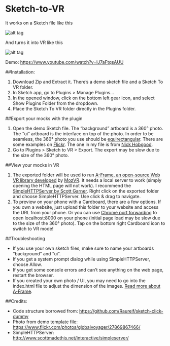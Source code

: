 # Sketch-to-VR

It works on a Sketch file like this

![alt tag](https://raw.githubusercontent.com/auxdesigner/Sketch-to-VR/master/_mock.png)

And turns it into VR like this

![alt tag](https://github.com/auxdesigner/Sketch-to-VR/raw/master/_vr.gif)

Demo: https://www.youtube.com/watch?v=lJ7aFtqsAUU


##Installation: 
1. Download Zip and Extract it. There’s a demo sketch file and a Sketch To VR folder.
2. In Sketch app, go to Plugins > Manage Plugins…
3. In the opened window, click on the bottom left gear icon, and select Show Plugins Folder from the dropdown.
4. Place the Sketch To VR folder directly in the Plugins folder.

##Export your mocks with the plugin 
1. Open the demo Sketch file. The “background” artboard is a 360° photo. The “ui” artboard is the interface on top of the photo. In order to be seamless, the 360° photo you use should be [equirectangular](https://en.wikipedia.org/wiki/Equirectangular_projection). There are some examples on [Flickr](https://www.flickr.com/groups/equirectangular/). The one in my file is from [Nick Hobgood](https://www.flickr.com/photos/globalvoyager/27869867466/).
2. Go to Plugins > Sketch to VR > Export. The export may be slow due to the size of the 360° photo.

##View your mocks in VR 
1. The exported folder will be used to run [A-Frame, an open-source Web VR library developed](https://aframe.io/) by [MozVR](https://mozvr.com/). It needs a local server to work (simply opening the HTML page will not work). I recommend the [SimpleHTTPServer by Scott Garner](http://www.scottmadethis.net/interactive/simpleserver/). Right click on the exported folder and choose SimpleHTTPServer. Use click & drag to navigate.
2. To preview on your phone with a Cardboard, there are a few options. If you own a website, just upload this folder to your website and access the URL from your phone. Or you can use [Chrome port forwarding](https://developers.google.com/web/tools/chrome-devtools/debug/remote-debugging/local-server?hl=en) to open localhost:8000 on your phone (initial page load may be slow due to the size of the 360° photo). Tap on the bottom right Cardboard icon to switch to VR mode!

##Troubleshooting
- If you use your own sketch files, make sure to name your artboards “background” and “ui”.
- If you get a system prompt dialog while using SimpleHTTPServer, choose Allow. 
- If you get some console errors and can’t see anything on the web page, restart the browser.
- If you created your own photo / UI, you may need to go into the index.html file to adjust the dimension of the images. [Read more about A-Frame](https://aframe.io/docs/0.2.0/guide/).

##Credits:
- Code structure borrowed from: https://github.com/Raureif/sketch-click-dummy
- Photo from demo template file: https://www.flickr.com/photos/globalvoyager/27869867466/
- SimpleHTTPServer: http://www.scottmadethis.net/interactive/simpleserver/
